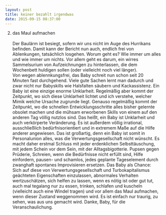 ```yaml
---
layout: post
title: keiner bezahlt irgendwas
date: 2015-09-15 08:37:00
---
```


2. das Maul aufmachen<br><br>
Der Baulärm ist besiegt, sofern wir uns nicht im Auge des Hurrikans befinden. Damit kann der Bericht nun auch, endlich frei von Ablenkungen, tatsächlich losgehen. Worum geht es? Wie immer um alles und wie immer um nichts. Vor allem geht es darum, ein wirres Sammelsurium von Aufzeichnungen zu hinterlassen, die dem Wochenbett huldigen sollen (oder vielleicht noch viel länger). <br>
Von wegen ablennkungsfrei, das Baby schreit nun schon seit 20 Minuten fast durchgehend. Viele gute Sachen lernt man dadurch und zwar nicht nur Babyskills wie Halsfalten säubern und Kackassistenz. Ein Baby ist eine einzige enorme Unklarheit. Regelmäßig aber kommt der Zeitpunkt, wo sich diese Unklarheit lichtet und ich verstehe, welcher Mimik welche Ursache zugrunde liegt. Genauso regelmäßig kommt der Zeitpunkt, wo die schnellen Entwicklungsschritte alles bisher gelernte obsolet machen und die mühsam erworbenen Skills von einem auf den anderen Tag völlig nutzlos sind. Das heißt, ein Baby ist Unklarheit und auch verkörperte Veränderung. Es ist außerdem völlig irrational, ausschließlich bedürfnisorientiert und in extremem Maße auf die Hilfe anderer angewiesen. Das ist großartig, denn ein Baby ist somit in Personalunion alles, was die Verwertungsgesellschaft nicht wünscht. Es macht daher erstmal Schluss mit jeder erdenklichen Selbsttäuschung, mit jedem Schein vor dem Sein, mit der Alltagsbigotterie. Pupsen gegen Prüderie, Schreien, wenn die Bedürfnisse nicht erfüllt sind, Hilfe einfordern, pausen- und schamlos, jedes geplante Tageselement durch zwanghaft spontanes Improvisieren ersetzen. Das Baby als Chance: Sich auf diese von Verwertungsgesellschaft und Turbokapitalismus geächteten Eigenschaften einzulassen, abnormales Verhalten wertzuschätzen, sich helfen zu lassen, wenn es nötig ist oder gut tut, auch mal tegalang nur zu essen, trinken, schlafen und kuscheln (vielleicht auch eine Windel tragen) und vor allem das Maul aufmachen, wenn dieser Zustand weggenommen wird. Es ist einfach nur traurig, zu sehen, was aus uns gemacht wird. Danke, Baby, für die Veranschaulichung.

